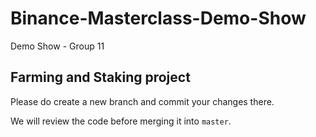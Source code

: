 # Binance-Masterclass-Demo-Show
Demo Show - Group 11
## Farming and Staking project
Please do create a new branch and commit your changes there.

We will review the code before merging it into `master`.
